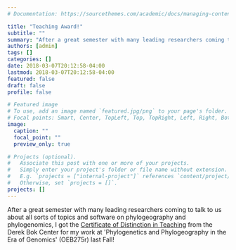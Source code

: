 ```yaml
---
# Documentation: https://sourcethemes.com/academic/docs/managing-content/

title: "Teaching Award!"
subtitle: ""
summary: "After a great semester with many leading researchers coming to talk to us about all sorts of topics and software on phylogeography and phylogenomics, I got the [Certificate of Distinction in Teaching](https://bokcenter.harvard.edu/teaching-awards) from the Derek Bok Center for my work at 'Phylogenetics and Phylogeography in the Era of Genomics' (OEB275r) last Fall!"
authors: [admin]
tags: []
categories: []
date: 2018-03-07T20:12:58-04:00
lastmod: 2018-03-07T20:12:58-04:00
featured: false
draft: false
profile: false

# Featured image
# To use, add an image named `featured.jpg/png` to your page's folder.
# Focal points: Smart, Center, TopLeft, Top, TopRight, Left, Right, BottomLeft, Bottom, BottomRight.
image:
  caption: ""
  focal_point: ""
  preview_only: true

# Projects (optional).
#   Associate this post with one or more of your projects.
#   Simply enter your project's folder or file name without extension.
#   E.g. `projects = ["internal-project"]` references `content/project/deep-learning/index.md`.
#   Otherwise, set `projects = []`.
projects: []
---
```


After a great semester with many leading researchers coming to talk to us about all sorts of topics and software on phylogeography and phylogenomics, I got the [Certificate of Distinction in Teaching](https://bokcenter.harvard.edu/teaching-awards) from the Derek Bok Center for my work at 'Phylogenetics and Phylogeography in the Era of Genomics' (OEB275r) last Fall!
